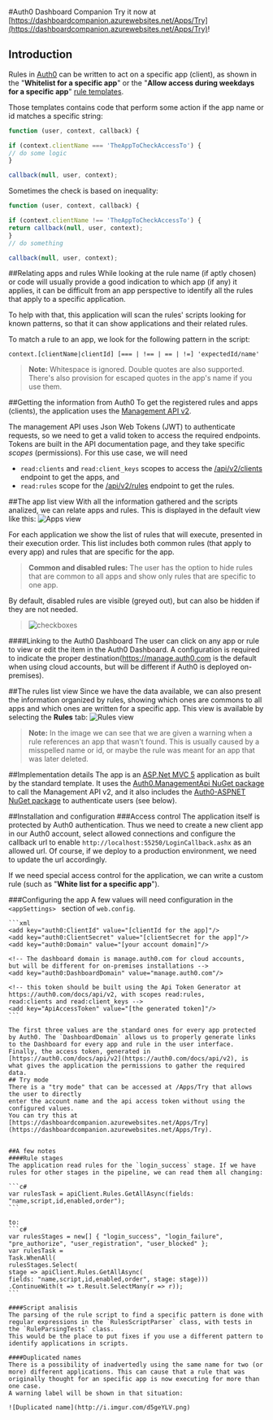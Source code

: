 ﻿#Auth0 Dashboard Companion
Try it now at [https://dashboardcompanion.azurewebsites.net/Apps/Try](https://dashboardcompanion.azurewebsites.net/Apps/Try)!

## Introduction

Rules in [Auth0](https://auth0.com/) can be written to act on a specific app (client), as shown in the "**Whitelist for a specific app**" or the "**Allow access during weekdays for a specific app**" [rule templates](https://manage.auth0.com/#/rules/new).

Those templates contains code that perform some action if the app name or id matches a specific string:
```javascript
function (user, context, callback) {

if (context.clientName === 'TheAppToCheckAccessTo') {
// do some logic
}

callback(null, user, context);
```
Sometimes the check is based on inequality:
```javascript
function (user, context, callback) {

if (context.clientName !== 'TheAppToCheckAccessTo') {
return callback(null, user, context);
}
// do something

callback(null, user, context);
```
##Relating apps and rules
While looking at the rule name (if aptly chosen) or code will usually provide a good indication to which app (if any) it applies, it can be difficult from an app perspective to identify all the rules that apply to a specific application.

To help with that, this application will scan the rules' scripts looking for known patterns, so that it can show applications and their related rules.

To match a rule to an app, we look for the following pattern in the script:
```
context.[clientName|clientId] [=== | !== | == | !=] 'expectedId/name'
```
> **Note:** Whitespace is ignored. Double quotes are also supported. There's also provision for escaped quotes in the app's name if you use them.

##Getting the information from Auth0
To get the registered rules and apps (clients), the application uses the [Management API v2](https://auth0.com/docs/api/v2).

The management API uses Json Web Tokens (JWT) to authenticate requests, so we need to get a valid token to access the required endpoints. Tokens are built in the API documentation page, and they take specific *scopes* (permissions). For this use case, we will need

 * `read:clients` and `read:client_keys` scopes to access the [/api/v2/clients](https://auth0.com/docs/api/v2#!/Clients/get_clients) endpoint to get the apps, and
 * `read:rules` scope for the [/api/v2/rules](https://auth0.com/docs/api/v2#!/Rules/get_rules) endpoint to get the rules.

##The app list view
With all the information gathered and the scripts analized, we can relate apps and rules. This is displayed in the default view like this:
![Apps view](http://i.imgur.com/j6ry4ea.png)

For each application we show the list of rules that will execute, presented in their execution order. This list includes both common rules (that apply to every app) and rules that are specific for the app.

> **Common and disabled rules:** The user has the option to hide rules that are common to all apps and show only rules that are specific to one app.
>
By default, disabled rules are visible (greyed out), but can also be hidden if they are not needed.

>![checkboxes](http://i.imgur.com/wX9RqWQ.png)

####Linking to the Auth0 Dashboard
The user can click on any app or rule to view or edit the item in the Auth0 Dashboard. A configuration is required to indicate the proper destination(https://manage.auth0.com is the default when using cloud accounts, but will be different if Auth0 is deployed on-premises).


##The rules list view
Since we have the data available, we can also present the information organized by rules, showing which ones are commons to all apps and which ones are written for a specific app. This view is available by selecting the **Rules** tab:
![Rules view](http://i.imgur.com/vYjyKGM.png)

> **Note:** In the image we can see that we are given a warning when a rule references an app that wasn't found. This is usually caused by a misspelled name or id, or maybe the rule was meant for an app that was later deleted.

##Implementation details
The app is an [ASP.Net MVC 5](http://www.asp.net/mvc/mvc5) application as built by the standard template. It uses the [Auth0.ManagementApi NuGet package](https://www.nuget.org/packages/Auth0.ManagementApi) to call the Management API v2, and it also includes the [Auth0-ASPNET NuGet package](https://www.nuget.org/packages/Auth0-ASPNET/) to authenticate users (see below).

##Installation and configuration
###Access control
The application itself is protected by Auth0 authentication. Thus we need to create a new client app in our Auth0 account, select allowed connections and configure the callback url to enable `http://localhost:55250/LoginCallback.ashx` as an allowed url. Of course, if we deploy to a production environment, we need to update the url accordingly.

If we need special access control for the application, we can write a custom rule (such as "**White list for a specific app**").

###Configuring the app
A few values will need configuration in the `<appSettings>
    ` section of `web.config`.

    ```xml
    <add key="auth0:ClientId" value="[clientId for the app]"/>
    <add key="auth0:ClientSecret" value="[clientSecret for the app]"/>
    <add key="auth0:Domain" value="[your account domain]"/>

    <!-- The dashboard domain is manage.auth0.com for cloud accounts,
    but will be different for on-premises installations -->
    <add key="auth0:DashboardDomain" value="manage.auth0.com"/>

    <!-- this token should be built using the Api Token Generator at
    https://auth0.com/docs/api/v2, with scopes read:rules,
    read:clients and read:client_keys -->
    <add key="ApiAccessToken" value="[the generated token]"/>
    ```

    The first three values are the standard ones for every app protected by Auth0. The `DashboardDomain` allows us to properly generate links to the Dashboard for every app and rule in the user interface. Finally, the access token, generated in [https://auth0.com/docs/api/v2](https://auth0.com/docs/api/v2), is what gives the application the permissions to gather the required data.
    ## Try mode
    There is a "try mode" that can be accessed at /Apps/Try that allows the user to directly
    enter the account name and the api access token without using the configured values. 
    You can try this at [https://dashboardcompanion.azurewebsites.net/Apps/Try](https://dashboardcompanion.azurewebsites.net/Apps/Try).


    ##A few notes
    ####Rule stages
    The application read rules for the `login_success` stage. If we have rules for other stages in the pipeline, we can read them all changing:

    ```c#
    var rulesTask = apiClient.Rules.GetAllAsync(fields: "name,script,id,enabled,order");
    ```

    to:
    ```c#
    var rulesStages = new[] { "login_success", "login_failure", "pre_authorize", "user_registration", "user_blocked" };
    var rulesTask =
    Task.WhenAll(
    rulesStages.Select(
    stage => apiClient.Rules.GetAllAsync(
    fields: "name,script,id,enabled,order", stage: stage)))
    .ContinueWith(t => t.Result.SelectMany(r => r));
    ```

    ####Script analisis
    The parsing of the rule script to find a specific pattern is done with regular expressions in the `RulesScriptParser` class, with tests in the `RuleParsingTests` class.
    This would be the place to put fixes if you use a different pattern to identify applications in scripts.

    ####Duplicated names
    There is a possibility of inadvertedly using the same name for two (or more) different applications. This can cause that a rule that was originally thought for an specific app is now executing for more than one case.
    A warning label will be shown in that situation:

    ![Duplicated name](http://i.imgur.com/d5geYLV.png)
